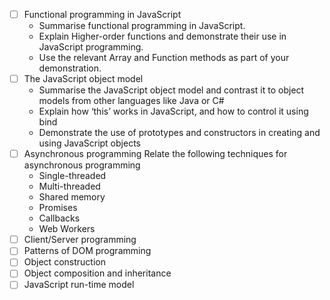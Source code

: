 - [ ] Functional programming in JavaScript
  - Summarise functional programming in JavaScript.
  - Explain Higher-order functions and demonstrate their use in JavaScript programming.
  - Use the relevant Array and Function methods as part of your demonstration.
- [ ] The JavaScript object model
  - Summarise the JavaScript object model and contrast it to object models from other languages like Java or C#
  - Explain how ‘this’ works in JavaScript, and how to control it using bind
  - Demonstrate the use of prototypes and constructors in creating and using JavaScript objects
- [ ] Asynchronous programming
Relate the following techniques for asynchronous programming
  - Single-threaded
  - Multi-threaded
  - Shared memory
  - Promises
  - Callbacks
  - Web Workers
- [ ] Client/Server programming
- [ ] Patterns of DOM programming
- [ ] Object construction
- [ ] Object composition and inheritance
- [ ] JavaScript run-time model
